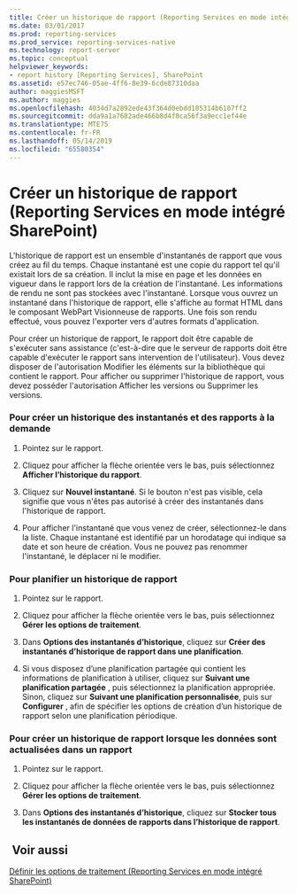 ```yaml
---
title: Créer un historique de rapport (Reporting Services en mode intégré SharePoint) | Microsoft Docs
ms.date: 03/01/2017
ms.prod: reporting-services
ms.prod_service: reporting-services-native
ms.technology: report-server
ms.topic: conceptual
helpviewer_keywords:
- report history [Reporting Services], SharePoint
ms.assetid: e57ec746-05ae-4ff6-8e39-6cde87310daa
author: maggiesMSFT
ms.author: maggies
ms.openlocfilehash: 4034d7a2892ede43f364d0ebdd105314b6107ff2
ms.sourcegitcommit: dda9a1a7682ade466b8d4f0ca56f3a9ecc1ef44e
ms.translationtype: MTE75
ms.contentlocale: fr-FR
ms.lasthandoff: 05/14/2019
ms.locfileid: "65580354"
---
```

# <a name="create-report-history-reporting-services-in-sharepoint-integrated-mode"></a>Créer un historique de rapport (Reporting Services en mode intégré SharePoint)
  L'historique de rapport est un ensemble d'instantanés de rapport que vous créez au fil du temps. Chaque instantané est une copie du rapport tel qu'il existait lors de sa création. Il inclut la mise en page et les données en vigueur dans le rapport lors de la création de l'instantané. Les informations de rendu ne sont pas stockées avec l'instantané. Lorsque vous ouvrez un instantané dans l'historique de rapport, elle s'affiche au format HTML dans le composant WebPart Visionneuse de rapports. Une fois son rendu effectué, vous pouvez l'exporter vers d'autres formats d'application.  
  
 Pour créer un historique de rapport, le rapport doit être capable de s'exécuter sans assistance (c'est-à-dire que le serveur de rapports doit être capable d'exécuter le rapport sans intervention de l'utilisateur). Vous devez disposer de l'autorisation Modifier les éléments sur la bibliothèque qui contient le rapport. Pour afficher ou supprimer l'historique de rapport, vous devez posséder l'autorisation Afficher les versions ou Supprimer les versions.  
  
### <a name="to-create-a-snapshot-or-report-history-on-demand"></a>Pour créer un historique des instantanés et des rapports à la demande  
  
1.  Pointez sur le rapport.  
  
2.  Cliquez pour afficher la flèche orientée vers le bas, puis sélectionnez **Afficher l’historique du rapport**.  
  
3.  Cliquez sur **Nouvel instantané**. Si le bouton n'est pas visible, cela signifie que vous n'êtes pas autorisé à créer des instantanés dans l'historique de rapport.  
  
4.  Pour afficher l'instantané que vous venez de créer, sélectionnez-le dans la liste. Chaque instantané est identifié par un horodatage qui indique sa date et son heure de création. Vous ne pouvez pas renommer l'instantané, le déplacer ni le modifier.  
  
### <a name="to-schedule-report-history"></a>Pour planifier un historique de rapport  
  
1.  Pointez sur le rapport.  
  
2.  Cliquez pour afficher la flèche orientée vers le bas, puis sélectionnez **Gérer les options de traitement**.  
  
3.  Dans **Options des instantanés d’historique**, cliquez sur **Créer des instantanés d’historique de rapport dans une planification**.  
  
4.  Si vous disposez d’une planification partagée qui contient les informations de planification à utiliser, cliquez sur **Suivant une planification partagée** , puis sélectionnez la planification appropriée. Sinon, cliquez sur **Suivant une planification personnalisée**, puis sur **Configurer** , afin de spécifier les options de création d’un historique de rapport selon une planification périodique.  
  
### <a name="to-create-report-history-when-data-is-refreshed-in-a-report"></a>Pour créer un historique de rapport lorsque les données sont actualisées dans un rapport  
  
1.  Pointez sur le rapport.  
  
2.  Cliquez pour afficher la flèche orientée vers le bas, puis sélectionnez **Gérer les options de traitement**.  
  
3.  Dans **Options des instantanés d’historique**, cliquez sur **Stocker tous les instantanés de données de rapports dans l’historique de rapport**.  
  
## <a name="see-also"></a> Voir aussi  
 [Définir les options de traitement &#40;Reporting Services en mode intégré SharePoint&#41;](../../reporting-services/report-server-sharepoint/set-processing-options-reporting-services-in-sharepoint-integrated-mode.md)  
  
  
